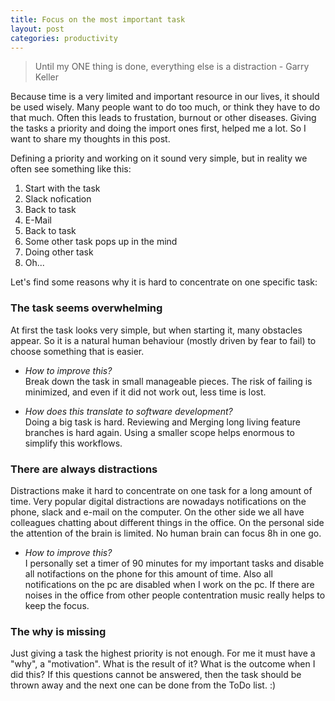```yaml
---
title: Focus on the most important task
layout: post
categories: productivity
---
```


> Until my ONE thing is done, everything else is a distraction - Garry Keller

Because time is a very limited and important resource in our lives, it should be used wisely. Many people want to do too much, or think they have to do that much. Often this leads to frustation, burnout or other diseases.
Giving the tasks a priority and doing the import ones first, helped me a lot. So I want to share my thoughts in this post.

Defining a priority and working on it sound very simple, but in reality we often see something like this:
1. Start with the task
2. Slack nofication
3. Back to task
4. E-Mail
5. Back to task
4. Some other task pops up in the mind
5. Doing other task
6. Oh...

Let's find some reasons why it is hard to concentrate on one specific task:

### The task seems overwhelming
At first the task looks very simple, but when starting it, many obstacles appear. So it is a natural human behaviour (mostly driven by fear to fail) to choose something that is easier.

- *How to improve this?*   
Break down the task in small manageable pieces. The risk of failing is minimized, and even if it did not work out, less time is lost.

- *How does this translate to software development?*    
Doing a big task is hard. Reviewing and Merging long living feature branches is hard again. Using a smaller scope helps enormous to simplify this workflows.

### There are always distractions
Distractions make it hard to concentrate on one task for a long amount of time. Very popular digital distractions are nowadays notifications on the phone, slack and e-mail on the computer. On the other side we all have colleagues chatting about different things in the office. On the personal side the attention of the brain is limited. No human brain can focus 8h in one go.

- *How to improve this?*  
I personally set a timer of 90 minutes for my important tasks and disable all notifactions on the phone for this amount of time. Also all notifications on the pc are disabled when I work on the pc. If there are noises in the office from other people contentration music really helps to keep the focus.

### The why is missing
Just giving a task the highest priority is not enough. For me it must have a "why", a "motivation". What is the result of it? What is the outcome when I did this? If this questions cannot be answered, then the task should be thrown away and the next one can be done from the ToDo list. :)